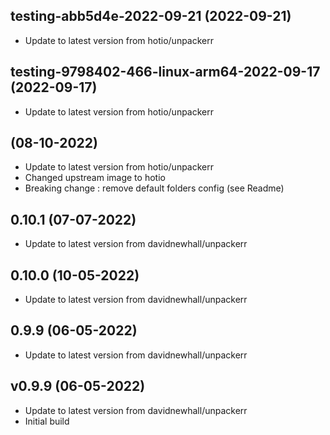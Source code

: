 
## testing-abb5d4e-2022-09-21 (2022-09-21)
- Update to latest version from hotio/unpackerr

## testing-9798402-466-linux-arm64-2022-09-17 (2022-09-17)
- Update to latest version from hotio/unpackerr

##  (08-10-2022)
- Update to latest version from hotio/unpackerr
- Changed upstream image to hotio
- Breaking change : remove default folders config (see Readme)

## 0.10.1 (07-07-2022)
- Update to latest version from davidnewhall/unpackerr

## 0.10.0 (10-05-2022)
- Update to latest version from davidnewhall/unpackerr

## 0.9.9 (06-05-2022)
- Update to latest version from davidnewhall/unpackerr

## v0.9.9 (06-05-2022)
- Update to latest version from davidnewhall/unpackerr
- Initial build
